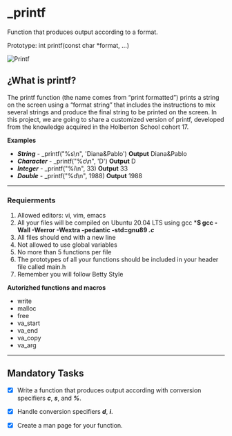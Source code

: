 # _printf                                                    
                                                                   
Function that produces output according to a format.               
                                                                   
Prototype: int printf(const char *format, ...)

![Printf](https://drive.google.com/file/d/1nJwQ_AjsObeq15PtJcdtzf0zXl175dJ3/view)                  
                                                                   
## ¿What is printf?                                           
                                                                   
The printf function (the name comes from “print formatted”) prints a string on the screen using a “format string” that includes the instructions to mix several strings and produce the final string to be printed on the screen.
In this project, we are going to share a customized version of printf, developed from the knowledge acquired in the Holberton School cohort 17.

**Examples**
- ***String*** - _printf("%s\n", 'Diana&Pablo') 
              **Output** Diana&Pablo 
- ***Character*** - _printf("%c\n", 'D') 
              **Output** D
- ***Integer*** - _printf("%i\n", 33) 
              **Output** 33
- ***Double*** - _printf("%d\n", 1988) 
              **Output** 1988
              
___________________________________________________________________________________________________________________              

### Requierments
1. Allowed editors: vi, vim, emacs
2. All your files will be compiled on Ubuntu 20.04 LTS using gcc
***$ gcc -Wall -Werror -Wextra -pedantic -std=gnu89 *.c*** 
3. All files should end with a new line
4. Not allowed to use global variables  
5. No more than 5 functions per file
6. The prototypes of all your functions should be included in your header file called main.h
7. Remember you will follow Betty Style

**Autorizhed functions and macros**
- write
- malloc
- free
- va_start
- va_end
- va_copy
- va_arg

___________________________________________________________________________________________________________________

## Mandatory Tasks
- [x] Write a function that produces output according with conversion specifiers ***c***, ***s***, and ***%***.
- [x] Handle conversion specifiers ***d***, ***i***.
- [x] Create a man page for your function.



